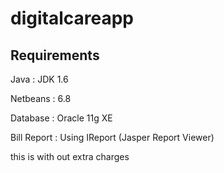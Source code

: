 # digitalcareapp

Requirements
-----------
Java : JDK 1.6

Netbeans : 6.8

Database : Oracle 11g XE

Bill Report : Using IReport (Jasper Report Viewer)

this is with out extra charges
